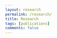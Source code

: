 ```yaml
---
layout: research
permalink: /research/
title: Research
tags: [publications]
comments: false
---
```


